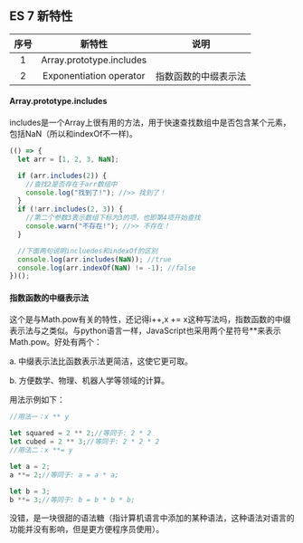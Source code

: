 ## ES 7 新特性
|序号|新特性|说明|
|:-:|:-----:|:-----:|
| 1 | Array.prototype.includes | |
| 2 | Exponentiation operator | 指数函数的中缀表示法 |

#### Array.prototype.includes
includes是一个Array上很有用的方法，用于快速查找数组中是否包含某个元素，包括NaN（所以和indexOf不一样)。 
```javascript
(() => {
  let arr = [1, 2, 3, NaN];

  if (arr.includes(2)) {
    //查找2是否存在于arr数组中
    console.log("找到了!"); //>> 找到了！
  }
  if (!arr.includes(2, 3)) {
    //第二个参数3表示数组下标为3的项，也即第4项开始查找
    console.warn("不存在!"); //>> 不存在！
  }

  //下面两句说明incluedes和indexOf的区别
  console.log(arr.includes(NaN)); //true
  console.log(arr.indexOf(NaN) != -1); //false
})();
```

#### 指数函数的中缀表示法
这个是与Math.pow有关的特性，还记得i++,x += x这种写法吗，指数函数的中缀表示法与之类似。与python语言一样，JavaScript也采用两个星符号**来表示Math.pow。好处有两个：

a. 中缀表示法比函数表示法更简洁，这使它更可取。

b. 方便数学、物理、机器人学等领域的计算。

用法示例如下：
```javascript
//用法一：x ** y

let squared = 2 ** 2;//等同于: 2 * 2
let cubed = 2 ** 3;//等同于: 2 * 2 * 2
//用法二：x **= y

let a = 2;
a **= 2;//等同于: a = a * a;

let b = 3;
b **= 3;//等同于: b = b * b * b;
```
没错，是一块很甜的语法糖（指计算机语言中添加的某种语法，这种语法对语言的功能并没有影响，但是更方便程序员使用）。